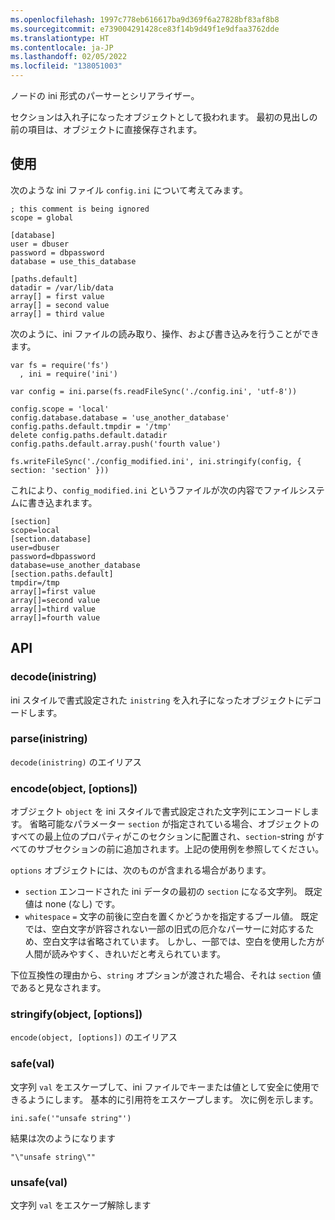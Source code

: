 ```yaml
---
ms.openlocfilehash: 1997c778eb616617ba9d369f6a27828bf83af8b8
ms.sourcegitcommit: e739004291428ce83f14b9d49f1e9dfaa3762dde
ms.translationtype: HT
ms.contentlocale: ja-JP
ms.lasthandoff: 02/05/2022
ms.locfileid: "138051003"
---
```

ノードの ini 形式のパーサーとシリアライザー。

セクションは入れ子になったオブジェクトとして扱われます。  最初の見出しの前の項目は、オブジェクトに直接保存されます。

## <a name="usage"></a>使用

次のような ini ファイル `config.ini` について考えてみます。

    ; this comment is being ignored
    scope = global

    [database]
    user = dbuser
    password = dbpassword
    database = use_this_database

    [paths.default]
    datadir = /var/lib/data
    array[] = first value
    array[] = second value
    array[] = third value

次のように、ini ファイルの読み取り、操作、および書き込みを行うことができます。

    var fs = require('fs')
      , ini = require('ini')

    var config = ini.parse(fs.readFileSync('./config.ini', 'utf-8'))

    config.scope = 'local'
    config.database.database = 'use_another_database'
    config.paths.default.tmpdir = '/tmp'
    delete config.paths.default.datadir
    config.paths.default.array.push('fourth value')

    fs.writeFileSync('./config_modified.ini', ini.stringify(config, { section: 'section' }))

これにより、`config_modified.ini` というファイルが次の内容でファイルシステムに書き込まれます。

    [section]
    scope=local
    [section.database]
    user=dbuser
    password=dbpassword
    database=use_another_database
    [section.paths.default]
    tmpdir=/tmp
    array[]=first value
    array[]=second value
    array[]=third value
    array[]=fourth value


## <a name="api"></a>API

### <a name="decodeinistring"></a>decode(inistring)

ini スタイルで書式設定された `inistring` を入れ子になったオブジェクトにデコードします。

### <a name="parseinistring"></a>parse(inistring)

`decode(inistring)` のエイリアス

### <a name="encodeobject-options"></a>encode(object, [options])

オブジェクト `object` を ini スタイルで書式設定された文字列にエンコードします。 省略可能なパラメーター `section` が指定されている場合、オブジェクトのすべての最上位のプロパティがこのセクションに配置され、`section`-string がすべてのサブセクションの前に追加されます。上記の使用例を参照してください。

`options` オブジェクトには、次のものが含まれる場合があります。

* `section` エンコードされた ini データの最初の `section` になる文字列。  既定値は none (なし) です。
* `whitespace` `=` 文字の前後に空白を置くかどうかを指定するブール値。  既定では、空白文字が許容されない一部の旧式の厄介なパーサーに対応するため、空白文字は省略されています。  しかし、一部では、空白を使用した方が人間が読みやすく、きれいだと考えられています。

下位互換性の理由から、`string` オプションが渡された場合、それは `section` 値であると見なされます。

### <a name="stringifyobject-options"></a>stringify(object, [options])

`encode(object, [options])` のエイリアス

### <a name="safeval"></a>safe(val)

文字列 `val` をエスケープして、ini ファイルでキーまたは値として安全に使用できるようにします。 基本的に引用符をエスケープします。 次に例を示します。

    ini.safe('"unsafe string"')

結果は次のようになります

    "\"unsafe string\""

### <a name="unsafeval"></a>unsafe(val)

文字列 `val` をエスケープ解除します
